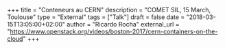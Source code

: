 +++
title = "Conteneurs au CERN"
description = "COMET SIL, 15 March, Toulouse"
type = "External"
tags = ["Talk"]
draft = false
date = "2018-03-15T13:05:00+02:00"
author = "Ricardo Rocha"
external_url = "https://www.openstack.org/videos/boston-2017/cern-containers-on-the-cloud"
+++
